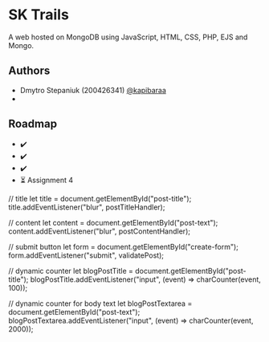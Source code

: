 
# SK Trails

A web hosted on MongoDB using JavaScript, HTML, CSS, PHP, EJS and Mongo.


## Authors

- Dmytro Stepaniuk (200426341) [@kapibaraa](https://www.github.com/kapibaraa)
- 


## Roadmap

- ✔️ 
- ✔️ 
- ✔️ 
- ⏳ Assignment 4


// title
let title = document.getElementById("post-title");
title.addEventListener("blur", postTitleHandler);

// content
let content = document.getElementById("post-text");
content.addEventListener("blur", postContentHandler);

// submit button
let form = document.getElementById("create-form");
form.addEventListener("submit", validatePost);

// dynamic counter
let blogPostTitle = document.getElementById("post-title");
blogPostTitle.addEventListener("input", (event) => charCounter(event, 100));

// dynamic counter for body text
let blogPostTextarea = document.getElementById("post-text");
blogPostTextarea.addEventListener("input", (event) => charCounter(event, 2000));
